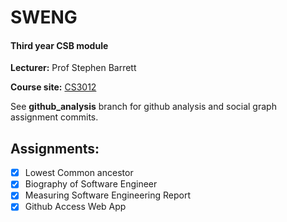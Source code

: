 # SWENG

#### Third year CSB module

**Lecturer:** Prof Stephen Barrett

**Course site:** [CS3012](https://www.scss.tcd.ie/Stephen.Barrett/teaching/CS3012/)

See **github_analysis** branch for github analysis and social graph assignment commits.

## Assignments:
- [x] Lowest Common ancestor
- [x] Biography of Software Engineer
- [x] Measuring Software Engineering Report
- [x] Github Access Web App

